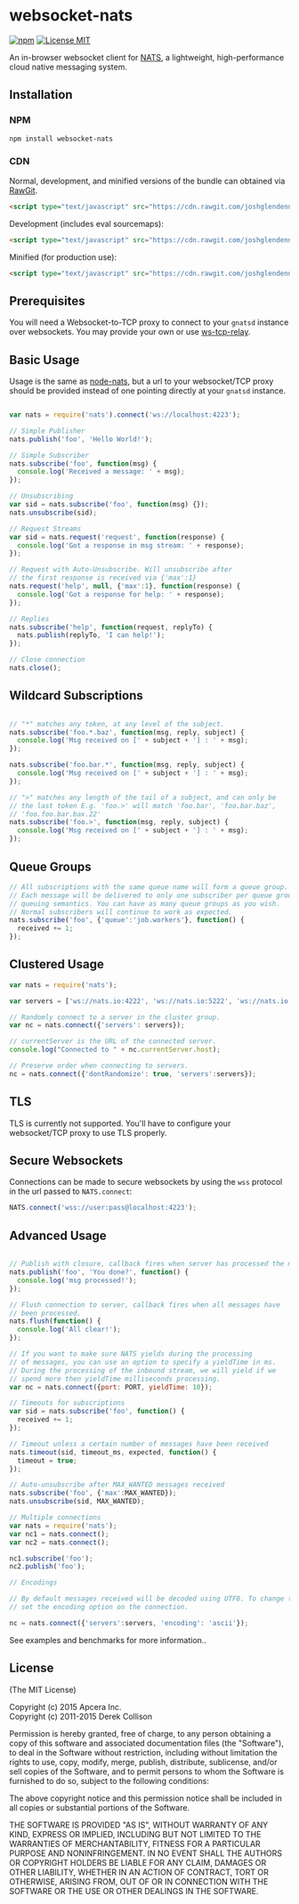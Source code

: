 # websocket-nats
[![npm](https://img.shields.io/npm/v/websocket-nats.svg)](https://www.npmjs.com/package/websocket-nats)
[![License MIT](https://img.shields.io/npm/l/websocket-nats.svg)](http://opensource.org/licenses/MIT)

An in-browser websocket client for [NATS](http://nats.io/), a lightweight, high-performance cloud native messaging system.

## Installation

### NPM
```bash
npm install websocket-nats
```

### CDN
Normal, development, and minified versions of the bundle can obtained via [RawGit](http://rawgit.com/).

```html
<script type="text/javascript" src="https://cdn.rawgit.com/joshglendenning/websocket-nats/master/dist/websocket-nats.js"></script>
```

Development (includes eval sourcemaps):

```html
<script type="text/javascript" src="https://cdn.rawgit.com/joshglendenning/websocket-nats/master/dist/websocket-nats.dev.js"></script>
```

Minified (for production use):

```html
<script type="text/javascript" src="https://cdn.rawgit.com/joshglendenning/websocket-nats/master/dist/websocket-nats.min.js"></script>
```

## Prerequisites

You will need a Websocket-to-TCP proxy to connect to your `gnatsd` instance
over websockets. You may provide your own or use
[ws-tcp-relay](https://github.com/joshglendenning/ws-tcp-relay).

## Basic Usage

Usage is the same as [node-nats](https://github.com/nats-io/node-nats), but a
url to your websocket/TCP proxy should be provided instead of one pointing
directly at your `gnatsd` instance.

```javascript

var nats = require('nats').connect('ws://localhost:4223');

// Simple Publisher
nats.publish('foo', 'Hello World!');

// Simple Subscriber
nats.subscribe('foo', function(msg) {
  console.log('Received a message: ' + msg);
});

// Unsubscribing
var sid = nats.subscribe('foo', function(msg) {});
nats.unsubscribe(sid);

// Request Streams
var sid = nats.request('request', function(response) {
  console.log('Got a response in msg stream: ' + response);
});

// Request with Auto-Unsubscribe. Will unsubscribe after
// the first response is received via {'max':1}
nats.request('help', null, {'max':1}, function(response) {
  console.log('Got a response for help: ' + response);
});

// Replies
nats.subscribe('help', function(request, replyTo) {
  nats.publish(replyTo, 'I can help!');
});

// Close connection
nats.close();

```

## Wildcard Subscriptions

```javascript

// "*" matches any token, at any level of the subject.
nats.subscribe('foo.*.baz', function(msg, reply, subject) {
  console.log('Msg received on [' + subject + '] : ' + msg);
});

nats.subscribe('foo.bar.*', function(msg, reply, subject) {
  console.log('Msg received on [' + subject + '] : ' + msg);
});

// ">" matches any length of the tail of a subject, and can only be
// the last token E.g. 'foo.>' will match 'foo.bar', 'foo.bar.baz',
// 'foo.foo.bar.bax.22'
nats.subscribe('foo.>', function(msg, reply, subject) {
  console.log('Msg received on [' + subject + '] : ' + msg);
});

```

## Queue Groups

```javascript
// All subscriptions with the same queue name will form a queue group.
// Each message will be delivered to only one subscriber per queue group,
// queuing semantics. You can have as many queue groups as you wish.
// Normal subscribers will continue to work as expected.
nats.subscribe('foo', {'queue':'job.workers'}, function() {
  received += 1;
});

```
## Clustered Usage

```javascript
var nats = require('nats');

var servers = ['ws://nats.io:4222', 'ws://nats.io:5222', 'ws://nats.io:6222'];

// Randomly connect to a server in the cluster group.
var nc = nats.connect({'servers': servers});

// currentServer is the URL of the connected server.
console.log("Connected to " + nc.currentServer.host);

// Preserve order when connecting to servers.
nc = nats.connect({'dontRandomize': true, 'servers':servers});

```
## TLS

TLS is currently not supported. You'll have to configure your websocket/TCP
proxy to use TLS properly.

## Secure Websockets

Connections can be made to secure websockets by using the `wss` protocol in the
url passed to `NATS.connect`:

```javascript
NATS.connect('wss://user:pass@localhost:4223');
```

## Advanced Usage

```javascript

// Publish with closure, callback fires when server has processed the message
nats.publish('foo', 'You done?', function() {
  console.log('msg processed!');
});

// Flush connection to server, callback fires when all messages have
// been processed.
nats.flush(function() {
  console.log('All clear!');
});

// If you want to make sure NATS yields during the processing
// of messages, you can use an option to specify a yieldTime in ms.
// During the processing of the inbound stream, we will yield if we
// spend more then yieldTime milliseconds processing.
var nc = nats.connect({port: PORT, yieldTime: 10});

// Timeouts for subscriptions
var sid = nats.subscribe('foo', function() {
  received += 1;
});

// Timeout unless a certain number of messages have been received
nats.timeout(sid, timeout_ms, expected, function() {
  timeout = true;
});

// Auto-unsubscribe after MAX_WANTED messages received
nats.subscribe('foo', {'max':MAX_WANTED});
nats.unsubscribe(sid, MAX_WANTED);

// Multiple connections
var nats = require('nats');
var nc1 = nats.connect();
var nc2 = nats.connect();

nc1.subscribe('foo');
nc2.publish('foo');

// Encodings

// By default messages received will be decoded using UTF8. To change that,
// set the encoding option on the connection.

nc = nats.connect({'servers':servers, 'encoding': 'ascii'});

```

See examples and benchmarks for more information..

## License

(The MIT License)

Copyright (c) 2015 Apcera Inc.<br/>
Copyright (c) 2011-2015 Derek Collison

Permission is hereby granted, free of charge, to any person obtaining a copy
of this software and associated documentation files (the "Software"), to
deal in the Software without restriction, including without limitation the
rights to use, copy, modify, merge, publish, distribute, sublicense, and/or
sell copies of the Software, and to permit persons to whom the Software is
furnished to do so, subject to the following conditions:

The above copyright notice and this permission notice shall be included in
all copies or substantial portions of the Software.

THE SOFTWARE IS PROVIDED "AS IS", WITHOUT WARRANTY OF ANY KIND, EXPRESS OR
IMPLIED, INCLUDING BUT NOT LIMITED TO THE WARRANTIES OF MERCHANTABILITY,
FITNESS FOR A PARTICULAR PURPOSE AND NONINFRINGEMENT. IN NO EVENT SHALL THE
AUTHORS OR COPYRIGHT HOLDERS BE LIABLE FOR ANY CLAIM, DAMAGES OR OTHER
LIABILITY, WHETHER IN AN ACTION OF CONTRACT, TORT OR OTHERWISE, ARISING
FROM, OUT OF OR IN CONNECTION WITH THE SOFTWARE OR THE USE OR OTHER DEALINGS
IN THE SOFTWARE.
